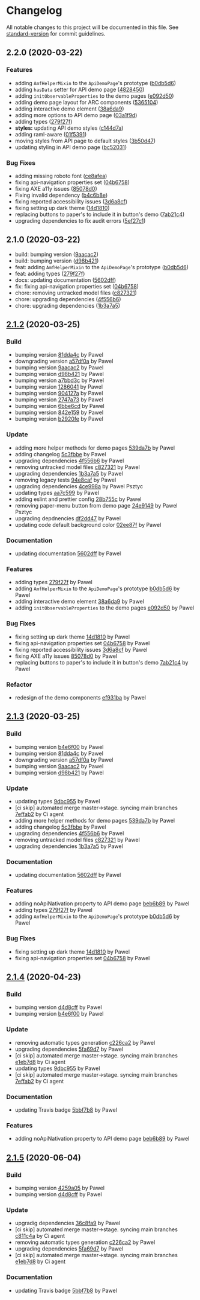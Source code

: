 # Changelog

All notable changes to this project will be documented in this file. See [standard-version](https://github.com/conventional-changelog/standard-version) for commit guidelines.

## 2.2.0 (2020-03-22)


### Features

* adding `AmfHelperMixin` to the `ApiDemoPage`'s prototype ([b0db5d6](https://github.com/advanced-rest-client/arc-demo-helper/commit/b0db5d61e2a7b2e5c30ef16dc562f96022397b36))
* adding `hasData` setter for API demo page ([4828450](https://github.com/advanced-rest-client/arc-demo-helper/commit/4828450eae6f1271d4941b7641bd3c1402bbcec4))
* adding `initObservableProperties` to the demo pages ([e092d50](https://github.com/advanced-rest-client/arc-demo-helper/commit/e092d50e74ca17701d5eabbe88ebc9e5fdc0e1e9))
* adding demo page layout for ARC components ([5365104](https://github.com/advanced-rest-client/arc-demo-helper/commit/5365104f04cceaa1737bc9538bdc8559fffc0e51))
* adding interactive demo element ([38a6da9](https://github.com/advanced-rest-client/arc-demo-helper/commit/38a6da9f28e011613c462c30cbc3590eff086455))
* adding more options to API demo page ([03a1f9d](https://github.com/advanced-rest-client/arc-demo-helper/commit/03a1f9d442cf45d0d83c662bf6e9e29de6bce4d8))
* adding types ([279f27f](https://github.com/advanced-rest-client/arc-demo-helper/commit/279f27fde8ca4ac8df9104d9977374b2dc0d41a0))
* **styles:** updating API demo styles ([c144d7a](https://github.com/advanced-rest-client/arc-demo-helper/commit/c144d7a2277cf331060918019a15f583eead6679))
* adding raml-aware ([01f5391](https://github.com/advanced-rest-client/arc-demo-helper/commit/01f53917ee392e5655f2f9a6e905d8bdb2a682d6))
* moving styles from API page to default styles ([3b50d47](https://github.com/advanced-rest-client/arc-demo-helper/commit/3b50d4795907d965e550640aa986e9d5ba86146b))
* updating styling in API demo page ([bc52031](https://github.com/advanced-rest-client/arc-demo-helper/commit/bc520311ca3a36267240e9d1cbf371bec234c3cf))


### Bug Fixes

* adding missing roboto font ([ce8afea](https://github.com/advanced-rest-client/arc-demo-helper/commit/ce8afea408262bc48456a3bbd1828c62d147635c))
* fixing api-navigation properties set ([04b6758](https://github.com/advanced-rest-client/arc-demo-helper/commit/04b6758d508e1920cac7e9c5de996f369b2c1523))
* fixing AXE a11y issues ([85078d0](https://github.com/advanced-rest-client/arc-demo-helper/commit/85078d0494c7e4d77a071963a0f9c178b902177e))
* Fixing invalid dependency ([b4c6b8e](https://github.com/advanced-rest-client/arc-demo-helper/commit/b4c6b8e080391e8fab5717709b2096fb4183df1a))
* fixing reported accessibility issues ([3d6a8cf](https://github.com/advanced-rest-client/arc-demo-helper/commit/3d6a8cf2b6d799aaddf1dfbfb66952d0203e0cfe))
* fixing setting up dark theme ([14d1810](https://github.com/advanced-rest-client/arc-demo-helper/commit/14d1810d63ce1f5674cba088325793831e3d1447))
* replacing buttons to paper's to include it in button's demo ([7ab21c4](https://github.com/advanced-rest-client/arc-demo-helper/commit/7ab21c44979678a1afcfd93c9d45d397fbe1da0c))
* upgrading dependencies to fix audit errors ([5ef27c1](https://github.com/advanced-rest-client/arc-demo-helper/commit/5ef27c1abdaab7b04e9ae79f90ab878cdba080d0))

## 2.1.0 (2020-03-22)

* build: bumping version ([9aacac2](https://github.com/advanced-rest-client/arc-demo-helper/commit/9aacac2))
* build: bumping version ([d98b421](https://github.com/advanced-rest-client/arc-demo-helper/commit/d98b421))
* feat: adding `AmfHelperMixin` to the `ApiDemoPage`'s prototype ([b0db5d6](https://github.com/advanced-rest-client/arc-demo-helper/commit/b0db5d6))
* feat: adding types ([279f27f](https://github.com/advanced-rest-client/arc-demo-helper/commit/279f27f))
* docs: updating documentation ([5602dff](https://github.com/advanced-rest-client/arc-demo-helper/commit/5602dff))
* fix: fixing api-navigation properties set ([04b6758](https://github.com/advanced-rest-client/arc-demo-helper/commit/04b6758))
* chore: removing untracked model files ([c827321](https://github.com/advanced-rest-client/arc-demo-helper/commit/c827321))
* chore: upgrading dependencies ([4f556b6](https://github.com/advanced-rest-client/arc-demo-helper/commit/4f556b6))
* chore: upgrading dependencies ([1b3a7a5](https://github.com/advanced-rest-client/arc-demo-helper/commit/1b3a7a5))


<a name="2.1.2"></a>
## [2.1.2](https://github.com/advanced-rest-client/arc-demo-helper/compare/1.0.9...2.1.2) (2020-03-25)

### Build

* bumping version [81dda4c](https://github.com/advanced-rest-client/arc-demo-helper/commit/81dda4c508abafd42286c010d2377b717beb7596) by Pawel
* downgrading version [a57df0a](https://github.com/advanced-rest-client/arc-demo-helper/commit/a57df0afc219239fe8f5bf42ce2fa193d26e932f) by Pawel
* bumping version [9aacac2](https://github.com/advanced-rest-client/arc-demo-helper/commit/9aacac2d25b713818a5cb9fd019ddc079923c968) by Pawel
* bumping version [d98b421](https://github.com/advanced-rest-client/arc-demo-helper/commit/d98b421328195a57c95fda0ee9389e0c4945469c) by Pawel
* bumping version [a7bbd3c](https://github.com/advanced-rest-client/arc-demo-helper/commit/a7bbd3cf5cf4efa6fd948ad25e25d10821da3439) by Pawel
* bumping version [1286041](https://github.com/advanced-rest-client/arc-demo-helper/commit/12860417f0a031790a14b8f2f142a40893cdbe8b) by Pawel
* bumping version [904127a](https://github.com/advanced-rest-client/arc-demo-helper/commit/904127aea91f473c50e8800e6c98702a96ad5ff0) by Pawel
* bumping version [2747a73](https://github.com/advanced-rest-client/arc-demo-helper/commit/2747a7319c13ad13de3a079f4a47d8df2b7c6651) by Pawel
* bumping version [6bbe6cd](https://github.com/advanced-rest-client/arc-demo-helper/commit/6bbe6cd46eda17ac3c3cab88156e0b312935b915) by Pawel
* bumping version [842e159](https://github.com/advanced-rest-client/arc-demo-helper/commit/842e1591d48a9898c99ac671f19ebfc086ebd1fd) by Pawel
* bumping version [b2920fe](https://github.com/advanced-rest-client/arc-demo-helper/commit/b2920fe3613a442e3be475a4119abfdd2bd49ec2) by Pawel


### Update

* adding more helper methods for demo pages [539da7b](https://github.com/advanced-rest-client/arc-demo-helper/commit/539da7b10a07ce56c385b64b4c8e9afe354f8c1a) by Pawel
* adding changelog [5c3fbbe](https://github.com/advanced-rest-client/arc-demo-helper/commit/5c3fbbe28fedb2bdf5a7448aa34c8ae14beaedc9) by Pawel
* upgrading dependencies [4f556b6](https://github.com/advanced-rest-client/arc-demo-helper/commit/4f556b69497acbe5bc972f18149f094dedcbb214) by Pawel
* removing untracked model files [c827321](https://github.com/advanced-rest-client/arc-demo-helper/commit/c827321089189449b02768e31f5c45d8a1b80d98) by Pawel
* upgrading dependencies [1b3a7a5](https://github.com/advanced-rest-client/arc-demo-helper/commit/1b3a7a5d97bd0fece57ac5e897d6bba559ada5f2) by Pawel
* removing legacy tests [94e8caf](https://github.com/advanced-rest-client/arc-demo-helper/commit/94e8caf71db12003d1ad17e3a264db3951a34487) by Pawel
* upgrading dependencies [4ce998a](https://github.com/advanced-rest-client/arc-demo-helper/commit/4ce998a5245fdf70da3228f86d31d86e4767a251) by Pawel Psztyc
* updating types [aa7c599](https://github.com/advanced-rest-client/arc-demo-helper/commit/aa7c59952be8ce2f0280473617f0ac6d6b19f3fc) by Pawel
* adding eslint and prettier config [28b755c](https://github.com/advanced-rest-client/arc-demo-helper/commit/28b755c15cf4d3d1804e3481ea5fae423420d88e) by Pawel
* removing paper-menu button from demo page [24e9149](https://github.com/advanced-rest-client/arc-demo-helper/commit/24e914964dfc540b4586beac5026798f3e83108a) by Pawel Psztyc
* upgrading depdnencies [df2dd47](https://github.com/advanced-rest-client/arc-demo-helper/commit/df2dd4729796245c5117354ecc4f0a4f3f3d4f47) by Pawel
* updating code default background color [02ee87f](https://github.com/advanced-rest-client/arc-demo-helper/commit/02ee87fd818d5c5950da50d463f98aac9cf48e69) by Pawel


### Documentation

* updating documentation [5602dff](https://github.com/advanced-rest-client/arc-demo-helper/commit/5602dffbb6d581deba7a38b6ff32f5f6a537bf60) by Pawel


### Features

* adding types [279f27f](https://github.com/advanced-rest-client/arc-demo-helper/commit/279f27fde8ca4ac8df9104d9977374b2dc0d41a0) by Pawel
* adding `AmfHelperMixin` to the `ApiDemoPage`'s prototype [b0db5d6](https://github.com/advanced-rest-client/arc-demo-helper/commit/b0db5d61e2a7b2e5c30ef16dc562f96022397b36) by Pawel
* adding interactive demo element [38a6da9](https://github.com/advanced-rest-client/arc-demo-helper/commit/38a6da9f28e011613c462c30cbc3590eff086455) by Pawel
* adding `initObservableProperties` to the demo pages [e092d50](https://github.com/advanced-rest-client/arc-demo-helper/commit/e092d50e74ca17701d5eabbe88ebc9e5fdc0e1e9) by Pawel


### Bug Fixes

* fixing setting up dark theme [14d1810](https://github.com/advanced-rest-client/arc-demo-helper/commit/14d1810d63ce1f5674cba088325793831e3d1447) by Pawel
* fixing api-navigation properties set [04b6758](https://github.com/advanced-rest-client/arc-demo-helper/commit/04b6758d508e1920cac7e9c5de996f369b2c1523) by Pawel
* fixing reported accessibility issues [3d6a8cf](https://github.com/advanced-rest-client/arc-demo-helper/commit/3d6a8cf2b6d799aaddf1dfbfb66952d0203e0cfe) by Pawel
* fixing AXE a11y issues [85078d0](https://github.com/advanced-rest-client/arc-demo-helper/commit/85078d0494c7e4d77a071963a0f9c178b902177e) by Pawel
* replacing buttons to paper's to include it in button's demo [7ab21c4](https://github.com/advanced-rest-client/arc-demo-helper/commit/7ab21c44979678a1afcfd93c9d45d397fbe1da0c) by Pawel


### Refactor

* redesign of the demo components [ef931ba](https://github.com/advanced-rest-client/arc-demo-helper/commit/ef931ba14350daa2256a4ea4a8f94ede6bd643eb) by Pawel


<a name="2.1.3"></a>
## [2.1.3](https://github.com/advanced-rest-client/arc-demo-helper/compare/2.0.0...2.1.3) (2020-03-25)

### Build

* bumping version [b4e6f00](https://github.com/advanced-rest-client/arc-demo-helper/commit/b4e6f00d6110aba22c2ec55429a263435bfa9169) by Pawel
* bumping version [81dda4c](https://github.com/advanced-rest-client/arc-demo-helper/commit/81dda4c508abafd42286c010d2377b717beb7596) by Pawel
* downgrading version [a57df0a](https://github.com/advanced-rest-client/arc-demo-helper/commit/a57df0afc219239fe8f5bf42ce2fa193d26e932f) by Pawel
* bumping version [9aacac2](https://github.com/advanced-rest-client/arc-demo-helper/commit/9aacac2d25b713818a5cb9fd019ddc079923c968) by Pawel
* bumping version [d98b421](https://github.com/advanced-rest-client/arc-demo-helper/commit/d98b421328195a57c95fda0ee9389e0c4945469c) by Pawel


### Update

* updating types [9dbc955](https://github.com/advanced-rest-client/arc-demo-helper/commit/9dbc955457049ce6577c5274e95b8ff45c0b7c96) by Pawel
* [ci skip] automated merge master->stage. syncing main branches [7effab2](https://github.com/advanced-rest-client/arc-demo-helper/commit/7effab211a3f52976818aa4010ad0cdda3e8306e) by Ci agent
* adding more helper methods for demo pages [539da7b](https://github.com/advanced-rest-client/arc-demo-helper/commit/539da7b10a07ce56c385b64b4c8e9afe354f8c1a) by Pawel
* adding changelog [5c3fbbe](https://github.com/advanced-rest-client/arc-demo-helper/commit/5c3fbbe28fedb2bdf5a7448aa34c8ae14beaedc9) by Pawel
* upgrading dependencies [4f556b6](https://github.com/advanced-rest-client/arc-demo-helper/commit/4f556b69497acbe5bc972f18149f094dedcbb214) by Pawel
* removing untracked model files [c827321](https://github.com/advanced-rest-client/arc-demo-helper/commit/c827321089189449b02768e31f5c45d8a1b80d98) by Pawel
* upgrading dependencies [1b3a7a5](https://github.com/advanced-rest-client/arc-demo-helper/commit/1b3a7a5d97bd0fece57ac5e897d6bba559ada5f2) by Pawel


### Documentation

* updating documentation [5602dff](https://github.com/advanced-rest-client/arc-demo-helper/commit/5602dffbb6d581deba7a38b6ff32f5f6a537bf60) by Pawel


### Features

* adding noApiNativation property to API demo page [beb6b89](https://github.com/advanced-rest-client/arc-demo-helper/commit/beb6b89c4eed4b12939bae137a32134edec29b70) by Pawel
* adding types [279f27f](https://github.com/advanced-rest-client/arc-demo-helper/commit/279f27fde8ca4ac8df9104d9977374b2dc0d41a0) by Pawel
* adding `AmfHelperMixin` to the `ApiDemoPage`'s prototype [b0db5d6](https://github.com/advanced-rest-client/arc-demo-helper/commit/b0db5d61e2a7b2e5c30ef16dc562f96022397b36) by Pawel


### Bug Fixes

* fixing setting up dark theme [14d1810](https://github.com/advanced-rest-client/arc-demo-helper/commit/14d1810d63ce1f5674cba088325793831e3d1447) by Pawel
* fixing api-navigation properties set [04b6758](https://github.com/advanced-rest-client/arc-demo-helper/commit/04b6758d508e1920cac7e9c5de996f369b2c1523) by Pawel


<a name="2.1.4"></a>
## [2.1.4](https://github.com/advanced-rest-client/arc-demo-helper/compare/2.1.2...2.1.4) (2020-04-23)

### Build

* bumping version [d4d8cff](https://github.com/advanced-rest-client/arc-demo-helper/commit/d4d8cff58487c391edda443db38b773336166781) by Pawel
* bumping version [b4e6f00](https://github.com/advanced-rest-client/arc-demo-helper/commit/b4e6f00d6110aba22c2ec55429a263435bfa9169) by Pawel


### Update

* removing automatic types generation [c226ca2](https://github.com/advanced-rest-client/arc-demo-helper/commit/c226ca21013fb44b5f2754be06b02db998e50ae7) by Pawel
* upgrading dependencies [5fa69d7](https://github.com/advanced-rest-client/arc-demo-helper/commit/5fa69d7f02ca096dabbb042df1cb9c1bf419983a) by Pawel
* [ci skip] automated merge master->stage. syncing main branches [e1eb7d8](https://github.com/advanced-rest-client/arc-demo-helper/commit/e1eb7d81a9d3828e8fbfbfd8bebd48e00a220e8d) by Ci agent
* updating types [9dbc955](https://github.com/advanced-rest-client/arc-demo-helper/commit/9dbc955457049ce6577c5274e95b8ff45c0b7c96) by Pawel
* [ci skip] automated merge master->stage. syncing main branches [7effab2](https://github.com/advanced-rest-client/arc-demo-helper/commit/7effab211a3f52976818aa4010ad0cdda3e8306e) by Ci agent


### Documentation

* updating Travis badge [5bbf7b8](https://github.com/advanced-rest-client/arc-demo-helper/commit/5bbf7b835e90a8197ded13b44b69cc28e0698118) by Pawel


### Features

* adding noApiNativation property to API demo page [beb6b89](https://github.com/advanced-rest-client/arc-demo-helper/commit/beb6b89c4eed4b12939bae137a32134edec29b70) by Pawel


<a name="2.1.5"></a>
## [2.1.5](https://github.com/advanced-rest-client/arc-demo-helper/compare/2.1.3...2.1.5) (2020-06-04)

### Build

* bumping version [4259a05](https://github.com/advanced-rest-client/arc-demo-helper/commit/4259a0546cac9245c02791f5cad23cff84c7d5e6) by Pawel
* bumping version [d4d8cff](https://github.com/advanced-rest-client/arc-demo-helper/commit/d4d8cff58487c391edda443db38b773336166781) by Pawel


### Update

* upgradig dependencies [36c8fa9](https://github.com/advanced-rest-client/arc-demo-helper/commit/36c8fa93d50c63b4648ea76b65e40e1a109f1afc) by Pawel
* [ci skip] automated merge master->stage. syncing main branches [c811c4a](https://github.com/advanced-rest-client/arc-demo-helper/commit/c811c4aa662908fe5916f9ed3a34a37e795c27fb) by Ci agent
* removing automatic types generation [c226ca2](https://github.com/advanced-rest-client/arc-demo-helper/commit/c226ca21013fb44b5f2754be06b02db998e50ae7) by Pawel
* upgrading dependencies [5fa69d7](https://github.com/advanced-rest-client/arc-demo-helper/commit/5fa69d7f02ca096dabbb042df1cb9c1bf419983a) by Pawel
* [ci skip] automated merge master->stage. syncing main branches [e1eb7d8](https://github.com/advanced-rest-client/arc-demo-helper/commit/e1eb7d81a9d3828e8fbfbfd8bebd48e00a220e8d) by Ci agent


### Documentation

* updating Travis badge [5bbf7b8](https://github.com/advanced-rest-client/arc-demo-helper/commit/5bbf7b835e90a8197ded13b44b69cc28e0698118) by Pawel



